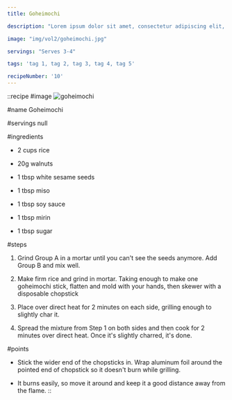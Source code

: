 ```yaml
---
title: Goheimochi

description: "Lorem ipsum dolor sit amet, consectetur adipiscing elit, sed do eiusmod tempor incididunt ut labore et dolore magna aliqua. Tincidunt eget nullam non nisi est sit amet facilisis."

image: "img/vol2/goheimochi.jpg"

servings: "Serves 3-4"

tags: 'tag 1, tag 2, tag 3, tag 4, tag 5'

recipeNumber: '10'
---
```


::recipe
#image
![goheimochi](/img/vol2/goheimochi.jpg)

#name
Goheimochi

#servings
null

#ingredients
- 2 cups rice

- 20g walnuts
- 1 tbsp white sesame seeds

- 1 tbsp miso
- 1 tbsp soy sauce
- 1 tbsp mirin
- 1 tbsp sugar

            
#steps
1. Grind Group A in a mortar until you can't see the seeds anymore. Add Group B and mix well.

2. Make firm rice and grind in mortar. Taking enough to make one goheimochi stick, flatten and mold with your hands, then skewer with a disposable chopstick

3. Place over direct heat for 2 minutes on each side, grilling enough to slightly char it.

4. Spread the mixture from Step 1 on both sides and then cook for 2 minutes over direct heat. Once it's slightly charred, it's done.

#points
- Stick the wider end of the chopsticks in. Wrap aluminum foil around the pointed end of chopstick so it doesn't burn while grilling.

- It burns easily, so move it around and keep it a good distance away from the flame.
::